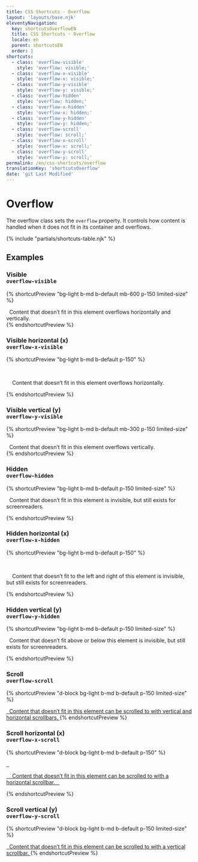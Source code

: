 ```yaml
---
title: CSS Shortcuts - Overflow
layout: 'layouts/base.njk'
eleventyNavigation:
  key: shortcutsOverflowEN
  title: CSS Shortcuts - Overflow
  locale: en
  parent: shortcutsEN
  order: 1
shortcuts:
  - class: 'overflow-visible'
    style: 'overflow: visible;'
  - class: 'overflow-x-visible'
    style: 'overflow-x: visible;'
  - class: 'overflow-y-visible'
    style: 'overflow-y: visible;'
  - class: 'overflow-hidden'
    style: 'overflow: hidden;'
  - class: 'overflow-x-hidden'
    style: 'overflow-x: hidden;'
  - class: 'overflow-y-hidden'
    style: 'overflow-y: hidden;'
  - class: 'overflow-scroll'
    style: 'overflow: scroll;'
  - class: 'overflow-x-scroll'
    style: 'overflow-x: scroll;'
  - class: 'overflow-y-scroll'
    style: 'overflow-y: scroll;'
permalink: /en/css-shortcuts/overflow
translationKey: 'shortcutsOverflow'
date: 'git Last Modified'
---
```


# Overflow

The overflow class sets the `overflow` property. It controls how content is handled when it does not fit in its container and overflows.

{% include "partials/shortcuts-table.njk" %}

## Examples

### Visible<br/>`overflow-visible`

{% shortcutPreview "bg-light b-md b-default mb-600 p-150 limited-size" %}

<div class="overflow-visible">
  Content that doesn’t fit in this element overflows horizontally and vertically.
</div>
{% endshortcutPreview %}

### Visible horizontal (x)<br/>`overflow-x-visible`

{% shortcutPreview "bg-light b-md b-default p-150" %}

<div class="overflow-x-visible" style="width: 250px;">
  <p style="width: 500px;">
    Content that doesn’t fit in this element overflows horizontally.
  </p>
</div>
{% endshortcutPreview %}

### Visible vertical (y)<br/>`overflow-y-visible`

{% shortcutPreview "bg-light b-md b-default mb-300 p-150 limited-size" %}

<div class="overflow-y-visible">
  Content that doesn’t fit in this element overflows vertically.
</div>
{% endshortcutPreview %}

### Hidden<br/>`overflow-hidden`

{% shortcutPreview "bg-light b-md b-default p-150 limited-size" %}

<p class="overflow-hidden">
  Content that doesn’t fit in this element is invisible, but still exists for screenreaders.
</p>
{% endshortcutPreview %}

### Hidden horizontal (x)<br/>`overflow-x-hidden`

{% shortcutPreview "bg-light b-md b-default p-150" %}

<div class="overflow-x-hidden" style="width: 250px;">
  <p style="width: 500px;">
    Content that doesn’t fit to the left and right of this element is invisible, but still exists for screenreaders.
  </p>
</div>
{% endshortcutPreview %}

### Hidden vertical (y)<br/>`overflow-y-hidden`

{% shortcutPreview "bg-light b-md b-default p-150 limited-size" %}

<p class="overflow-y-hidden">
  Content that doesn’t fit above or below this element is invisible, but still exists for screenreaders.
</p>
{% endshortcutPreview %}

### Scroll<br/>`overflow-scroll`

{% shortcutPreview "d-block bg-light b-md b-default p-150 limited-size" %}

<a href="#" class="overflow-scroll">
  Content that doesn’t fit in this element can be scrolled to with vertical and horizontal scrollbars.
</a>
{% endshortcutPreview %}

### Scroll horizontal (x)<br/>`overflow-x-scroll`

{% shortcutPreview "d-block bg-light b-md b-default p-150" %}

<a href="#"  class="overflow-x-scroll" style="width: 250px;">
  <p style="width: 500px;">
    Content that doesn’t fit in this element can be scrolled to with a horizontal scrollbar.
  </p>
</a>
{% endshortcutPreview %}

### Scroll vertical (y)<br/>`overflow-y-scroll`

{% shortcutPreview "d-block bg-light b-md b-default p-150 limited-size" %}

<a href="#" class="overflow-y-scroll">
  Content that doesn’t fit in this element can be scrolled to with a vertical scrollbar.
</a>
{% endshortcutPreview %}
